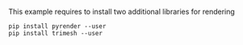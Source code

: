 This example requires to install two additional libraries for rendering 
```
pip install pyrender --user
pip install trimesh --user
```


